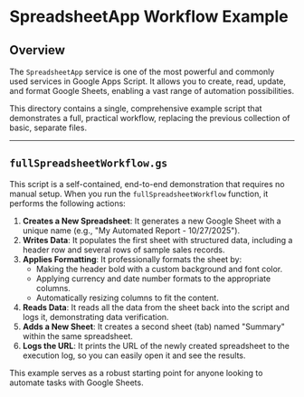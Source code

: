 # SpreadsheetApp Workflow Example

## Overview

The `SpreadsheetApp` service is one of the most powerful and commonly used services in Google Apps Script. It allows you to create, read, update, and format Google Sheets, enabling a vast range of automation possibilities.

This directory contains a single, comprehensive example script that demonstrates a full, practical workflow, replacing the previous collection of basic, separate files.

---

## `fullSpreadsheetWorkflow.gs`

This script is a self-contained, end-to-end demonstration that requires no manual setup. When you run the `fullSpreadsheetWorkflow` function, it performs the following actions:

1.  **Creates a New Spreadsheet**: It generates a new Google Sheet with a unique name (e.g., "My Automated Report - 10/27/2025").
2.  **Writes Data**: It populates the first sheet with structured data, including a header row and several rows of sample sales records.
3.  **Applies Formatting**: It professionally formats the sheet by:
    *   Making the header bold with a custom background and font color.
    *   Applying currency and date number formats to the appropriate columns.
    *   Automatically resizing columns to fit the content.
4.  **Reads Data**: It reads all the data from the sheet back into the script and logs it, demonstrating data verification.
5.  **Adds a New Sheet**: It creates a second sheet (tab) named "Summary" within the same spreadsheet.
6.  **Logs the URL**: It prints the URL of the newly created spreadsheet to the execution log, so you can easily open it and see the results.

This example serves as a robust starting point for anyone looking to automate tasks with Google Sheets.